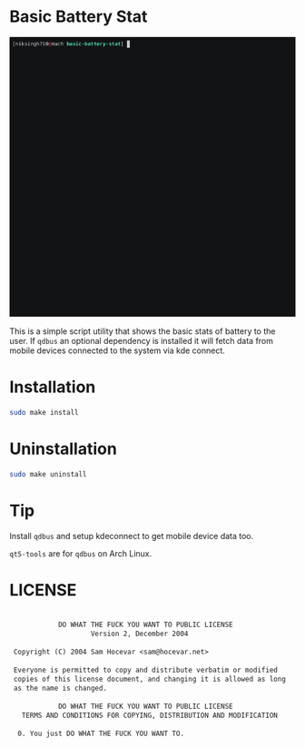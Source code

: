 # Basic Battery Stat

![preview](./assets/demo.gif)

This is a simple script utility that shows the basic stats of battery to the user.
If `qdbus` an optional dependency is installed it will fetch data from mobile devices connected to the system via kde connect.

# Installation

```bash
sudo make install
```

# Uninstallation

```bash
sudo make uninstall
```

# Tip

Install `qdbus` and setup kdeconnect to get mobile device data too.

`qt5-tools` are for `qdbus` on Arch Linux.

# LICENSE
```

            DO WHAT THE FUCK YOU WANT TO PUBLIC LICENSE
                    Version 2, December 2004

 Copyright (C) 2004 Sam Hocevar <sam@hocevar.net>

 Everyone is permitted to copy and distribute verbatim or modified
 copies of this license document, and changing it is allowed as long
 as the name is changed.

            DO WHAT THE FUCK YOU WANT TO PUBLIC LICENSE
   TERMS AND CONDITIONS FOR COPYING, DISTRIBUTION AND MODIFICATION

  0. You just DO WHAT THE FUCK YOU WANT TO.
```
